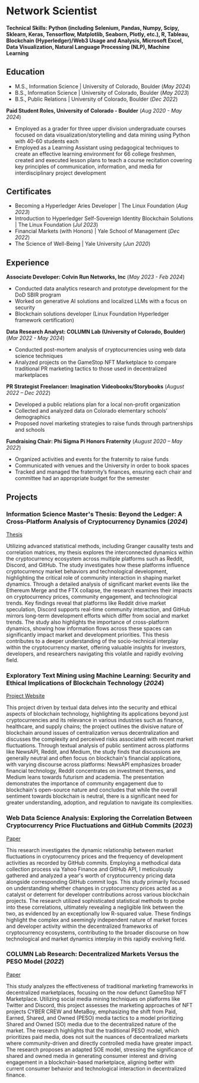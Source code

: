 # Network Scientist

#### Technical Skills: Python (including Selenium, Pandas, Numpy, Scipy, Sklearn, Keras, Tensorflow, Matplotlib, Seaborn, Plotly, etc.), R, Tableau, Blockchain (Hyperledger)/Web3 Usage and Analysis, Microsoft Excel, Data Visualization, Natural Language Processing (NLP), Machine Learning

## Education
- M.S., Information Science | University of Colorado, Boulder (_May 2024_)
- B.S., Information Science | University of Colorado, Boulder (_May 2023_)
- B.S., Public Relations | University of Colorado, Boulder (_Dec 2022_)

**Paid Student Roles, University of Colorado - Boulder** (_Aug 2020 - May 2024_)
- Employed as a grader for three upper division undergraduate courses focused on data visualization/storytelling and data mining using Python with 40-60 students each
- Employed as a Learning Assistant using pedagogical techniques to create an effective learning environment for 66
college freshmen, created and executed lesson plans to teach a course recitation covering key principles of communication, information, and media for interdisciplinary project development 


## Certificates
- Becoming a Hyperledger Aries Developer | The Linux Foundation (_Aug 2023_)
- Introduction to Hyperledger Self-Sovereign Identity Blockchain Solutions | The Linux Foundation (_Jul 2023_)
- Financial Markets (with Honors) | Yale School of Management (_Dec 2022_)
- The Science of Well-Being | Yale University (_Jun 2020_)


## Experience
**Associate Developer: Colvin Run Networks, Inc** (_May 2023 - Feb 2024_)
- Conducted data analytics research and prototype development for the DoD SBIR program
- Worked on generative AI solutions and localized LLMs with a focus on security
- Blockchain solutions developer (Linux Foundation Hyperledger framework certification)

**Data Research Analyst: COLUMN Lab (University of Colorado, Boulder)** (_Mar 2022 - May 2024_)
- Conducted post-mortem analysis of cryptocurrencies using web data science techniques
- Analyzed projects on the GameStop NFT Marketplace to compare traditional PR marketing tactics to those used in decentralized marketplaces

**PR Strategist Freelancer: Imagination Videobooks/Storybooks** (_August 2022 – Dec 2022_)
- Developed a public relations plan for a local non-profit organization
- Collected and analyzed data on Colorado elementary schools’ demographics
- Proposed novel marketing strategies to raise funds through partnerships and schools

**Fundraising Chair: Phi Sigma Pi Honors Fraternity** (_August 2020 – May 2022_)
- Organized activities and events for the fraternity to raise funds
- Communicated with venues and the University in order to book spaces
- Tracked and managed the fraternity’s finances, ensuring each chair and committee had an appropriate budget for
the semester


## Projects
### Information Science Master's Thesis: Beyond the Ledger: A Cross-Platform Analysis of Cryptocurrency Dynamics (_2024_)
[Thesis](assets/pdf/MSThesis-WILSON.pdf)

Utilizing advanced statistical methods, including Granger causality tests and correlation matrices, my thesis explores the interconnected dynamics within the cryptocurrency ecosystem across multiple platforms such as Reddit, Discord, and GitHub. The study investigates how these platforms influence cryptocurrency market behaviors and technological development, highlighting the critical role of community interaction in shaping market dynamics. Through a detailed analysis of significant market events like the Ethereum Merge and the FTX collapse, the research examines their impacts on cryptocurrency prices, community engagement, and technological trends. Key findings reveal that platforms like Reddit drive market speculation, Discord supports real-time community interaction, and GitHub mirrors long-term development efforts which differ from social and market trends. The study also highlights the importance of cross-platform dynamics, showing how information flows across these spaces can significantly impact market and development priorities. This thesis contributes to a deeper understanding of the socio-technical interplay within the cryptocurrency market, offering valuable insights for investors, developers, and researchers navigating this volatile and rapidly evolving field.

### Exploratory Text Mining using Machine Learning: Security and Ethical Implications of Blockchain Technology (_2024_)
[Project Website](https://sites.google.com/colorado.edu/blockchain-text-mining/home)

This project driven by textual data delves into the security and ethical aspects of blockchain technology, highlighting its applications beyond just cryptocurrencies and its relevance in various industries such as finance, healthcare, and supply chains; the project outlines the divisive nature of blockchain around issues of centralization versus decentralization and discusses the complexity and perceived risks associated with recent market fluctuations. Through textual analysis of public sentiment across platforms like NewsAPI, Reddit, and Medium, the study finds that discussions are generally neutral and often focus on blockchain's financial applications, with varying discourse across platforms: NewsAPI emphasizes broader financial technology, Reddit concentrates on investment themes, and Medium leans towards futurism and academia. The presentation demonstrates the importance of community engagement due to blockchain's open-source nature and concludes that while the overall sentiment towards blockchain is neutral, there is a significant need for greater understanding, adoption, and regulation to navigate its complexities.

### Web Data Science Analysis: Exploring the Correlation Between Cryptocurrency Price Fluctuations and GitHub Commits (_2023_)
[Paper](assets/pdf/WebDataScience-WILSON.pdf)

This research investigates the dynamic relationship between market fluctuations in cryptocurrency prices and the frequency of development activities as recorded by GitHub commits. Employing a methodical data collection process via Yahoo Finance and GitHub API, I meticulously gathered and analyzed a year's worth of cryptocurrency pricing data alongside corresponding GitHub commit logs. This study primarily focused on understanding whether changes in cryptocurrency prices acted as a catalyst or deterrent for developer contributions across various blockchain projects. The research utilized sophisticated statistical methods to probe into these correlations, ultimately revealing a negligible link between the two, as evidenced by an exceptionally low R-squared value. These findings highlight the complex and seemingly independent nature of market forces and developer activity within the decentralized frameworks of cryptocurrency ecosystems, contributing to the broader discourse on how technological and market dynamics interplay in this rapidly evolving field.

### COLUMN Lab Research: Decentralized Markets Versus the PESO Model (_2022_)
[Paper](assets/pdf/GameStopNFTMarketEDA-WILSON.pdf)

This study analyzes the effectiveness of traditional marketing frameworks in decentralized marketplaces, focusing on the now defunct GameStop NFT Marketplace. Utilizing social media mining techniques on platforms like Twitter and Discord, this project assesses the marketing approaches of NFT projects CYBER CREW and MetaBoy, emphasizing the shift from Paid, Earned, Shared, and Owned (PESO) media tactics to a model prioritizing Shared and Owned (SO) media due to the decentralized nature of the market. The research highlights that the traditional PESO model, which prioritizes paid media, does not suit the nuances of decentralized markets where community-driven and directly controlled media have greater impact. The research proposes an adapted SOE model, stressing the significance of shared and owned media in generating consumer interest and driving engagement in a blockchain-based marketplace, aligning better with current consumer behavior and technological interaction in decentralized finance.

